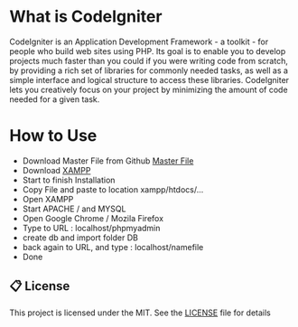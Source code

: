# What is CodeIgniter


CodeIgniter is an Application Development Framework - a toolkit - for people
who build web sites using PHP. Its goal is to enable you to develop projects
much faster than you could if you were writing code from scratch, by providing
a rich set of libraries for commonly needed tasks, as well as a simple
interface and logical structure to access these libraries. CodeIgniter lets
you creatively focus on your project by minimizing the amount of code needed
for a given task.


# How to Use
- Download Master File from Github [Master File](https://github.com/GarudaID/Yayasan-Web-Dashboard/blob/main/Yayasan-Master.rar)
- Download [XAMPP](https://www.apachefriends.org/download.html)
- Start to finish Installation
- Copy File and paste to location xampp/htdocs/...
- Open XAMPP
- Start APACHE / and MYSQL
- Open Google Chrome / Mozila Firefox
- Type to URL : localhost/phpmyadmin
- create db and import folder DB
- back again to URL, and type : localhost/namefile
- Done

## 📋 License
This project is licensed under the MIT. See the [LICENSE](https://github.com/GarudaID/Yayasan-Web-Dashboard/blob/main/LICENSE) file for details
